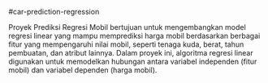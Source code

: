 #car-prediction-regression

Proyek Prediksi Regresi Mobil bertujuan untuk mengembangkan model regresi linear yang mampu memprediksi harga mobil berdasarkan berbagai fitur yang mempengaruhi nilai mobil, seperti tenaga kuda, berat, tahun pembuatan, dan atribut lainnya. Dalam proyek ini, algoritma regresi linear digunakan untuk memodelkan hubungan antara variabel independen (fitur mobil) dan variabel dependen (harga mobil).
